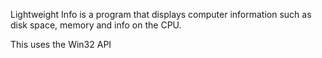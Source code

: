 Lightweight Info is a program that displays computer information such as disk space, memory and info on the CPU.

This uses the Win32 API

